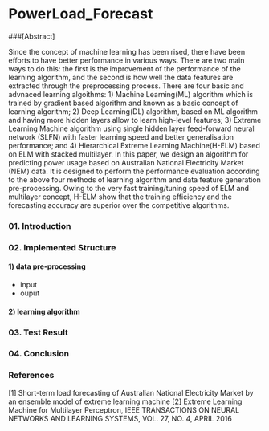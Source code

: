 # PowerLoad_Forecast

###[Abstract]

Since the concept of machine learning has been rised, there have been efforts to have better performance in various ways. There are two main ways to do this: the first is the improvement of the performance of the learning algorithm, and the second is how well the data features are extracted through the preprocessing process. There are four basic and advnaced learning algoithms: 1) Machine Learning(ML) algorithm which is trained by gradient based algorithm and known as a basic concept of learning algorithm; 2) Deep Learning(DL) algorithm, based on ML algorithm and having more hidden layers allow to learn high-level features; 3) Extreme Learning Machine algorithm using single hidden layer feed-forward neural network (SLFN) with faster learning speed and better generalisation performance; and 4) Hierarchical Extreme Learning Machine(H-ELM) based on ELM with stacked multilayer. In this paper, we design an algorithm for predicting power usage based on Australian National Electricity Market (NEM) data. It is designed to perform the performance evaluation according to the above four methods of learning algorithm and data feature generation pre-processing. Owing to the very fast training/tuning speed of ELM and multilayer concept, H-ELM show that the training efficiency and the forecasting accuracy are superior over the competitive algorithms.


### 01. Introduction

### 02. Implemented Structure

#### 1) data pre-processing
- input
- ouput

#### 2) learning algorithm

### 03. Test Result

### 04. Conclusion

### References

[1] Short-term load forecasting of Australian National Electricity Market by an ensemble model of extreme learning machine
[2] Extreme Learning Machine for Multilayer Perceptron, IEEE TRANSACTIONS ON NEURAL NETWORKS AND LEARNING SYSTEMS, VOL. 27, NO. 4, APRIL 2016
